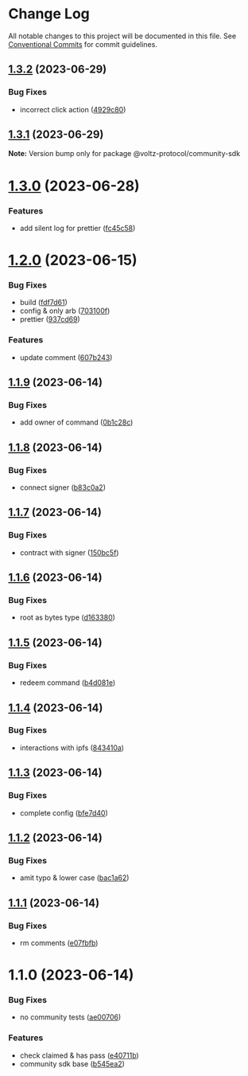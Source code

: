 # Change Log

All notable changes to this project will be documented in this file.
See [Conventional Commits](https://conventionalcommits.org) for commit guidelines.

## [1.3.2](https://github.com/Voltz-Protocol/v2-off-chain-monorepo/compare/@voltz-protocol/community-sdk@1.3.1...@voltz-protocol/community-sdk@1.3.2) (2023-06-29)

### Bug Fixes

- incorrect click action ([4929c80](https://github.com/Voltz-Protocol/v2-off-chain-monorepo/commit/4929c80c5fc7b85348baa87b100c319fd0a858b7))

## [1.3.1](https://github.com/Voltz-Protocol/v2-off-chain-monorepo/compare/@voltz-protocol/community-sdk@1.3.0...@voltz-protocol/community-sdk@1.3.1) (2023-06-29)

**Note:** Version bump only for package @voltz-protocol/community-sdk

# [1.3.0](https://github.com/Voltz-Protocol/v2-off-chain-monorepo/compare/@voltz-protocol/community-sdk@1.2.0...@voltz-protocol/community-sdk@1.3.0) (2023-06-28)

### Features

- add silent log for prettier ([fc45c58](https://github.com/Voltz-Protocol/v2-off-chain-monorepo/commit/fc45c58b01680517db9b12e9509d48c4730b3146))

# [1.2.0](https://github.com/Voltz-Protocol/v2-off-chain-monorepo/compare/@voltz-protocol/community-sdk@1.1.9...@voltz-protocol/community-sdk@1.2.0) (2023-06-15)

### Bug Fixes

- build ([fdf7d61](https://github.com/Voltz-Protocol/v2-off-chain-monorepo/commit/fdf7d611a4c1b2d7c902cec56db870b61bad1183))
- config & only arb ([703100f](https://github.com/Voltz-Protocol/v2-off-chain-monorepo/commit/703100f975e2586098f647e17237e64dca99ac64))
- prettier ([937cd69](https://github.com/Voltz-Protocol/v2-off-chain-monorepo/commit/937cd693abc92dad9c6789df1e98f6e0a3945c9d))

### Features

- update comment ([607b243](https://github.com/Voltz-Protocol/v2-off-chain-monorepo/commit/607b243742665eea4c29bf54df368dad4b65565b))

## [1.1.9](https://github.com/Voltz-Protocol/v2-off-chain-monorepo/compare/@voltz-protocol/community-sdk@1.1.8...@voltz-protocol/community-sdk@1.1.9) (2023-06-14)

### Bug Fixes

- add owner of command ([0b1c28c](https://github.com/Voltz-Protocol/v2-off-chain-monorepo/commit/0b1c28c1297d107a0220e4adfcbeec20fb71db8b))

## [1.1.8](https://github.com/Voltz-Protocol/v2-off-chain-monorepo/compare/@voltz-protocol/community-sdk@1.1.7...@voltz-protocol/community-sdk@1.1.8) (2023-06-14)

### Bug Fixes

- connect signer ([b83c0a2](https://github.com/Voltz-Protocol/v2-off-chain-monorepo/commit/b83c0a2cc057228c10309b8f66591d6920ec2ad0))

## [1.1.7](https://github.com/Voltz-Protocol/v2-off-chain-monorepo/compare/@voltz-protocol/community-sdk@1.1.6...@voltz-protocol/community-sdk@1.1.7) (2023-06-14)

### Bug Fixes

- contract with signer ([150bc5f](https://github.com/Voltz-Protocol/v2-off-chain-monorepo/commit/150bc5f4cd8eca6760fa14a750e5fd6d22af3bf3))

## [1.1.6](https://github.com/Voltz-Protocol/v2-off-chain-monorepo/compare/@voltz-protocol/community-sdk@1.1.5...@voltz-protocol/community-sdk@1.1.6) (2023-06-14)

### Bug Fixes

- root as bytes type ([d163380](https://github.com/Voltz-Protocol/v2-off-chain-monorepo/commit/d1633801cdabda50e59d1d5ac54d2e37df0f6525))

## [1.1.5](https://github.com/Voltz-Protocol/v2-off-chain-monorepo/compare/@voltz-protocol/community-sdk@1.1.4...@voltz-protocol/community-sdk@1.1.5) (2023-06-14)

### Bug Fixes

- redeem command ([b4d081e](https://github.com/Voltz-Protocol/v2-off-chain-monorepo/commit/b4d081e27a52b3a1b4ef86117cf7269232bc0670))

## [1.1.4](https://github.com/Voltz-Protocol/v2-off-chain-monorepo/compare/@voltz-protocol/community-sdk@1.1.3...@voltz-protocol/community-sdk@1.1.4) (2023-06-14)

### Bug Fixes

- interactions with ipfs ([843410a](https://github.com/Voltz-Protocol/v2-off-chain-monorepo/commit/843410a8872e15faa86d9edf0b331c70860e3071))

## [1.1.3](https://github.com/Voltz-Protocol/v2-off-chain-monorepo/compare/@voltz-protocol/community-sdk@1.1.2...@voltz-protocol/community-sdk@1.1.3) (2023-06-14)

### Bug Fixes

- complete config ([bfe7d40](https://github.com/Voltz-Protocol/v2-off-chain-monorepo/commit/bfe7d40ed1d13e9798548f69b6076344b45dce6f))

## [1.1.2](https://github.com/Voltz-Protocol/v2-off-chain-monorepo/compare/@voltz-protocol/community-sdk@1.1.1...@voltz-protocol/community-sdk@1.1.2) (2023-06-14)

### Bug Fixes

- amit typo & lower case ([bac1a62](https://github.com/Voltz-Protocol/v2-off-chain-monorepo/commit/bac1a6251d6ea8155ac041e54e2e9104698d815d))

## [1.1.1](https://github.com/Voltz-Protocol/v2-off-chain-monorepo/compare/@voltz-protocol/community-sdk@1.1.0...@voltz-protocol/community-sdk@1.1.1) (2023-06-14)

### Bug Fixes

- rm comments ([e07fbfb](https://github.com/Voltz-Protocol/v2-off-chain-monorepo/commit/e07fbfb736fc8e0be7db17b8962c979a32c60beb))

# 1.1.0 (2023-06-14)

### Bug Fixes

- no community tests ([ae00706](https://github.com/Voltz-Protocol/v2-off-chain-monorepo/commit/ae007069db875880ed62d3685a84e048140888ad))

### Features

- check claimed & has pass ([e40711b](https://github.com/Voltz-Protocol/v2-off-chain-monorepo/commit/e40711b11c3acacea53730cf43bc1e0f97476e53))
- community sdk base ([b545ea2](https://github.com/Voltz-Protocol/v2-off-chain-monorepo/commit/b545ea20070756b0ea20a144f0e3c082443a71a8))
